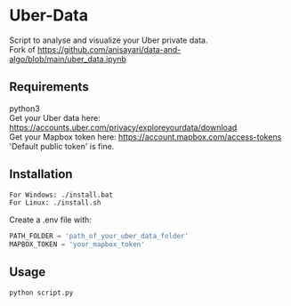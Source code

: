 # Uber-Data

Script to analyse and visualize your Uber private data. <br />
Fork of https://github.com/anisayari/data-and-algo/blob/main/uber_data.ipynb

## Requirements

python3 <br />
Get your Uber data here: https://accounts.uber.com/privacy/exploreyourdata/download <br />
Get your Mapbox token here: https://account.mapbox.com/access-tokens <br />
'Default public token' is fine.

## Installation

```bash
For Windows: ./install.bat
For Linux: ./install.sh
```

Create a .env file with:

```python
PATH_FOLDER = 'path_of_your_uber_data_folder'
MAPBOX_TOKEN = 'your_mapbox_token'
```

## Usage

```bash
python script.py
```
